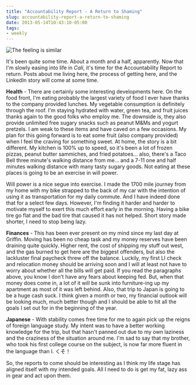 ```yaml
---
title: "Accountability Report - A Return to Shaming"
slug: accountability-report-a-return-to-shaming
date: 2013-05-14T10:43:10-05:00
tags:
- weekly
---
```

![](http://images.dxprog.com/blog/alcatraz.jpg "The feeling is similar")

It's been quite some time. About a month and a half, apparently. Now that I'm slowly easing into life in _Cali_, it's time for the Accountability Report to return. Posts about me living here, the process of getting here, and the LinkedIn story will come at some time.

**Health** - There are certainly some interesting developments here. On the food front, I'm eating probably the largest variety of food I ever have thanks to the company provided lunches. My vegetable consumption is definitely through the roof. I'm staying hydrated with water, green tea, and fruit juices thanks again to the good folks who employ me. The downside is, they also provide unlimited free sugary snacks such as peanut M&Ms and yogurt pretzels. I am weak to these items and have caved on a few occasions. My plan for this going forward is to eat some fruit (also company provided) when I feel the craving for something sweet. At home, the story is a bit different. My kitchen is 100% up to speed, so it's been a lot of frozen pizzas, peanut butter sammiches, and fried potatoes... also, there's a Taco Bell three minute's walking distance from me... and a 7-11 one and half minutes walking distance with many tasty sugary goods. Not eating at these places is going to be an exercise in will power.

Will power is a nice segue into exercise. I made the 1700 mile journey from my home with my bike strapped to the back of my car with the intention of using it as transportation for my daily commute. And I have indeed done that for a select few days. However, I'm finding it harder and harder to motivate myself to exert this much effort early in the morning. Having a bike tire go flat and the bad tire that caused it has not helped. Short story made shorter, I need to stop being lazy.

**Finances** - This has been ever present on my mind since my last day at Griffin. Moving has been no cheap task and my money reserves have been draining quite quickly. Higher rent, the cost of shipping my stuff out west, and the gas burned to get here are the biggest offenders, but also the lackluster final paycheck threw off the balance. Luckily, my first LI check and relocation money should be arriving soon and I will at least not have to worry about whether all the bills will get paid. If you read the paragraphs above, you know I don't have any fears about keeping fed. But, when that money does come in, a lot of it will be sunk into furniture-ing up my apartment as most of it was left behind. Also, that trip to Japan is going to be a huge cash suck. I think given a month or two, my financial outlook will be looking much, much better though and I should be able to hit all the goals I set out for in the beginning of the year.

**Japanese** - With stability comes free time for me to again pick up the reigns of foreign language study. My intent was to have a better working knowledge for the trip, but that hasn't panned out due to my own laziness and the craziness of the situation around me. I'm sad to say that my brother, who took his first college course on the subject, is now far more fluent in the language than I. くそ！

So, the reports to come should be interesting as I think my life stage has aligned itself with my intended goals. All I need to do is get my fat, lazy ass in gear and act upon them.
